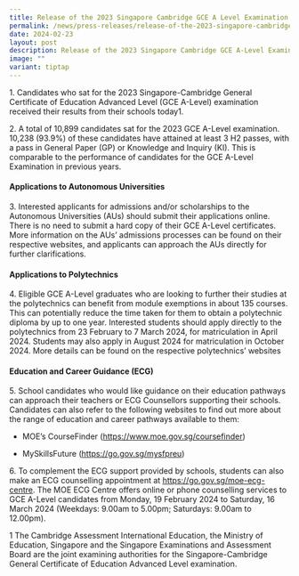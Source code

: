 ```yaml
---
title: Release of the 2023 Singapore Cambridge GCE A Level Examination Results
permalink: /news/press-releases/release-of-the-2023-singapore-cambridge-gce-a-level-examination-results/
date: 2024-02-23
layout: post
description: Release of the 2023 Singapore Cambridge GCE A-Level Examination Results
image: ""
variant: tiptap
---
```

<p>1.&nbsp;Candidates who sat for the 2023 Singapore-Cambridge General Certificate
of Education Advanced Level (GCE A-Level) examination received their results
from their schools today1.</p>
<p>2.&nbsp;A total of 10,899 candidates sat for the 2023 GCE A-Level examination.
10,238 (93.9%) of these candidates have attained at least 3 H2 passes,
with a pass in General Paper (GP) or Knowledge and Inquiry (KI). This is
comparable to the performance of candidates for the GCE A-Level Examination
in previous years.</p>
<h4><strong>Applications to Autonomous Universities</strong></h4>
<p>3. Interested applicants for admissions and/or scholarships to the Autonomous
Universities (AUs) should submit their applications online. There is no
need to submit a hard copy of their GCE A-Level certificates. More information
on the AUs’ admissions processes can be found on their respective websites,
and applicants can approach the AUs directly for further clarifications.</p>
<h4><strong>Applications to Polytechnics</strong></h4>
<p>4. Eligible GCE A-Level graduates who are looking to further their studies
at the polytechnics can benefit from module exemptions in about 135 courses.
This can potentially reduce the time taken for them to obtain a polytechnic
diploma by up to one year. Interested students should apply directly to
the polytechnics from 23 February to 7 March 2024, for matriculation in
April 2024. Students may also apply in August 2024 for matriculation in
October 2024. More details can be found on the respective polytechnics’
websites</p>
<h4><strong>Education and Career Guidance (ECG)</strong></h4>
<p>5. School candidates who would like guidance on their education pathways
can approach their teachers or ECG Counsellors supporting their schools.
Candidates can also refer to the following websites to find out more about
the range of education and career pathways available to them:</p>
<ul data-tight="true" class="tight">
<li>
<p>MOE’s CourseFinder (<a href="http://www.moe.gov.sg/coursefinder" rel="noopener noreferrer nofollow" target="_blank"><u>https://www.moe.gov.sg/coursefinder</u></a>)</p>
</li>
<li>
<p>MySkillsFuture (<a href="http://www.moe.gov.sg/coursefinder" rel="noopener noreferrer nofollow" target="_blank"><u>https://go.gov.sg/mysfpreu</u></a>)</p>
</li>
</ul>
<p>6. To complement the ECG support provided by schools, students can also
make an ECG counselling appointment at <a href="http://www.moe.gov.sg/coursefinder" rel="noopener noreferrer nofollow" target="_blank"><u>https://go.gov.sg/moe-ecg-centre</u></a>.
The MOE ECG Centre offers online or phone counselling services to GCE A-Level
candidates from Monday, 19 February 2024 to Saturday, 16 March 2024 (Weekdays:
9.00am to 5.00pm; Saturdays: 9.00am to 12.00pm).</p>
<p>1 The Cambridge Assessment International Education, the Ministry of Education,
Singapore and the Singapore Examinations and Assessment Board are the joint
examining authorities for the Singapore-Cambridge General Certificate of
Education Advanced Level examination.</p>